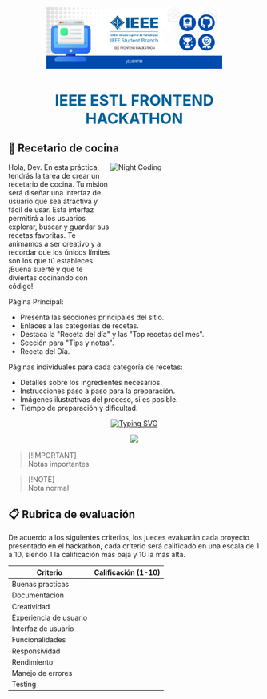 <div align="center">
  <p><img alt="IEEE" style="max-width:70%; min-width:70px;" src="./IEEEFH.png" /></p>
</div>

<div align="center">
  <h1 style="font-size:30px; color:#00629BFF;">IEEE ESTL FRONTEND HACKATHON</h1>
</div>


## 📑 Recetario de cocina

<img alt="Night Coding" src="https://media.giphy.com/media/juua9i2c2fA0AIp2iq/giphy.gif" width="300px" height="300px" align="right"/>

Hola, Dev. En esta práctica, tendrás la tarea de crear un recetario de cocina. Tu misión será diseñar una interfaz de usuario que sea atractiva y fácil de usar. Esta interfaz permitirá a los usuarios explorar, buscar y guardar sus recetas favoritas. Te animamos a ser creativo y a recordar que los únicos límites son los que tú estableces. ¡Buena suerte y que te diviertas cocinando con código!

Página Principal:
- Presenta las secciones principales del sitio.
- Enlaces a las categorías de recetas.
- Destaca la "Receta del día" y las "Top recetas del mes".
- Sección para "Tips y notas".
- Receta del Día.

Páginas individuales para cada categoría de recetas:
- Detalles sobre los ingredientes necesarios.
- Instrucciones paso a paso para la preparación.
- Imágenes ilustrativas del proceso, si es posible.
- Tiempo de preparación y dificultad.


<div align="center">
<a href="https://git.io/typing-svg"><img src="https://readme-typing-svg.demolab.com?font=Open+Sans&size=30&pause=1000&color=D70000&random=false&width=435&lines=Tecnolog%C3%ADas+que+puedes+utilizar" alt="Typing SVG" /></a>
</div>
  
<p align="center">
  <a href="https://skillicons.dev">
    <img src="https://skillicons.dev/icons?i=angular,astro,css,nodejs,docker,flutter,vue,react,js,nextjs,npm" />
  </a>
</p>

> [!IMPORTANT]\
> Notas importantes

> [!NOTE]\
> Nota normal


## 📋 Rubrica de evaluación 

De acuerdo a los siguientes criterios, los jueces evaluarán cada proyecto presentado en el hackathon, cada criterio será calificado en una escala de 1 a 10, siendo 1 la calificación más baja y 10 la más alta.

| Criterio                      | Calificación (1-10) | 
| ---------------               | ------------------- | 
| Buenas practicas              |                     | 
| Documentación                 |                     |
| Creatividad                   |                     | 
| Experiencia de usuario        |                     |
| Interfaz de usuario           |                     |
| Funcionalidades               |                     |
| Responsividad                 |                     |
| Rendimiento                   |                     |
| Manejo de errores             |                     |
| Testing                       |                     |
